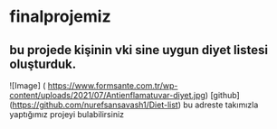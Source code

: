 # finalprojemiz
## bu projede kişinin vki sine uygun diyet listesi oluşturduk.
![Image] ( https://www.formsante.com.tr/wp-content/uploads/2021/07/Antienflamatuvar-diyet.jpg)
[github] (https://github.com/nurefsansavash1/Diet-list) bu adreste takımızla yaptığımız projeyi bulabilirsiniz



